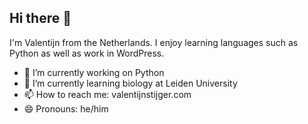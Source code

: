 ## Hi there 👋

I'm Valentijn from the Netherlands. I enjoy learning languages such as Python as well as work in WordPress.

- 🔭 I’m currently working on Python
- 🌱 I’m currently learning biology at Leiden University
- 📫 How to reach me: valentijnstijger.com
- 😄 Pronouns: he/him

